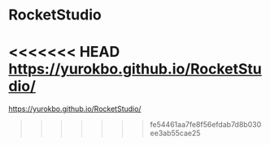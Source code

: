 # RocketStudio

<<<<<<< HEAD
https://yurokbo.github.io/RocketStudio/
=======
https://yurokbo.github.io/RocketStudio/
>>>>>>> fe54461aa7fe8f56efdab7d8b030ee3ab55cae25
